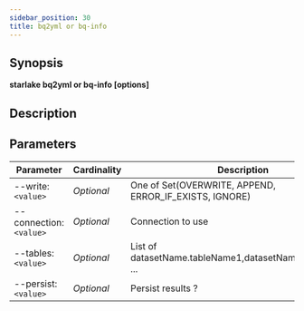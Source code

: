 ```yaml
---
sidebar_position: 30
title: bq2yml or bq-info
---
```



## Synopsis

**starlake bq2yml or bq-info [options]**

## Description


## Parameters

Parameter|Cardinality|Description
---|---|---
--write:`<value>`|*Optional*|One of Set(OVERWRITE, APPEND, ERROR_IF_EXISTS, IGNORE)
--connection:`<value>`|*Optional*|Connection to use
--tables:`<value>`|*Optional*|List of datasetName.tableName1,datasetName.tableName2 ...
--persist:`<value>`|*Optional*|Persist results ?

